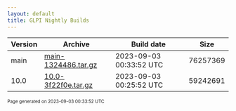 ```yaml
---
layout: default
title: GLPI Nightly Builds
---
```


Version|Archive|Build date|Size
---|---|---|---
main|[main-1324486.tar.gz](main-1324486.tar.gz)|2023-09-03 00:33:52 UTC|76257369
10.0|[10.0-3f22f0e.tar.gz](10.0-3f22f0e.tar.gz)|2023-09-03 00:25:52 UTC|59242691

<font size="1">Page generated on 2023-09-03 00:33:52 UTC</font>
